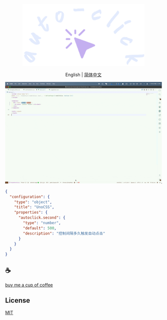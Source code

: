 <p align="center">
<img height="200" src="./assets/kv.png" alt="auto click">
</p>
<p align="center"> English | <a href="./README_zh.md">简体中文</a></p>

![demo](assets/demo.gif)

```json
{
  "configuration": {
    "type": "object",
    "title": "UnoCSS",
    "properties": {
      "autoclick.second": {
        "type": "number",
        "default": 500,
        "description": "控制间隔多久触发自动点击"
      }
    }
  }
}
```

## :coffee:

[buy me a cup of coffee](https://github.com/Simon-He95/sponsor)

## License

[MIT](./license)

